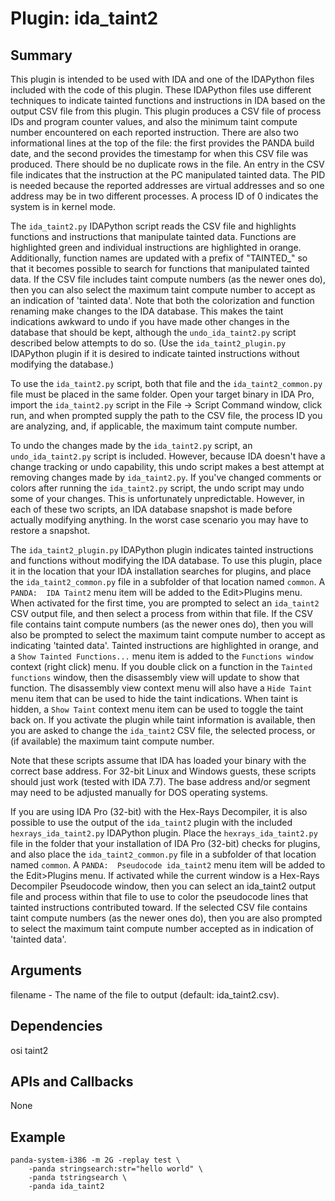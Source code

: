 Plugin: ida_taint2
===========

Summary
-------
This plugin is intended to be used with IDA and one of the IDAPython files included with the code of this plugin.  These IDAPython files use different techniques to indicate tainted functions and instructions in IDA based on the output CSV file from this plugin. This plugin produces a CSV file of process IDs and program counter values, and also the minimum taint compute number encountered on each reported instruction. There are also two informational lines at the top of the file:  the first provides the PANDA build date, and the second provides the timestamp for when this CSV file was produced. There should be no duplicate rows in the file. An entry in the CSV file indicates that the instruction at the PC manipulated tainted data. The PID is needed because the reported addresses are virtual addresses and so one address may be in two different processes. A process ID of 0 indicates the system is in kernel mode.

The `ida_taint2.py` IDAPython script reads the CSV file and highlights functions and instructions that manipulate tainted data. Functions are highlighted green and individual instructions are highlighted in orange. Additionally, function names are updated with a prefix of "TAINTED_" so that it becomes possible to search for functions that manipulated tainted data. If the CSV file includes taint compute numbers (as the newer ones do), then you can also select the maximum taint compute number to accept as an indication of 'tainted data'. Note that both the colorization and function renaming make changes to the IDA database.  This makes the taint indications awkward to undo if you have made other changes in the database that should be kept, although the `undo_ida_taint2.py` script described below attempts to do so.  (Use the `ida_taint2_plugin.py` IDAPython plugin if it is desired to indicate tainted instructions without modifying the database.)

To use the `ida_taint2.py` script, both that file and the `ida_taint2_common.py` file must be placed in the same folder.  Open your target binary in IDA Pro, import the `ida_taint2.py` script in the File -> Script Command window, click run, and when prompted supply the path to the CSV file, the process ID you are analyzing, and, if applicable, the maximum taint compute number.

To undo the changes made by the `ida_taint2.py` script, an `undo_ida_taint2.py` script is included. However, because IDA doesn't have a change tracking or undo capability, this undo script makes a best attempt at removing changes made by `ida_taint2.py`. If you've changed comments or colors after running the `ida_taint2.py` script, the undo script may undo some of your changes. This is unfortunately unpredictable. However, in each of these two scripts, an IDA database snapshot is made before actually modifying anything. In the worst case scenario you may have to restore a snapshot.

The `ida_taint2_plugin.py` IDAPython plugin indicates tainted instructions and functions without modifying the IDA database.  To use this plugin, place it in the location that your IDA installation searches for plugins, and place the `ida_taint2_common.py` file in a subfolder of that location named `common`.  A `PANDA:  IDA Taint2` menu item will be added to the Edit>Plugins menu.  When activated for the first time, you are prompted to select an `ida_taint2` CSV output file, and then select a process from within that file.  If the CSV file contains taint compute numbers (as the newer ones do), then you will also be prompted to select the maximum taint compute number to accept as indicating 'tainted data'.  Tainted instructions are highlighted in orange, and a `Show Tainted Functions...` menu item is added to the `Functions window` context (right click) menu.  If you double click on a function in the `Tainted functions` window, then the disassembly view will update to show that function.  The disassembly view context menu will also have a `Hide Taint` menu item that can be used to hide the taint indications.  When taint is hidden, a `Show Taint` context menu item can be used to toggle the taint back on.  If you activate the plugin while taint information is available, then you are asked to change the `ida_taint2` CSV file, the selected process, or (if available) the maximum taint compute number.

Note that these scripts assume that IDA has loaded your binary with the correct base address.  For 32-bit Linux and Windows guests, these scripts should just work (tested with IDA 7.7).  The base address and/or segment may need to be adjusted manually for DOS operating systems.

If you are using IDA Pro (32-bit) with the Hex-Rays Decompiler, it is also possible to use the output of the `ida_taint2` plugin with the included `hexrays_ida_taint2.py` IDAPython plugin.  Place the `hexrays_ida_taint2.py` file in the folder that your installation of IDA Pro (32-bit) checks for plugins, and also place the `ida_taint2_common.py` file in a subfolder of that location named `common`.  A `PANDA:  Pseudocode ida_taint2` menu item will be added to the Edit>Plugins menu.  If activated while the current window is a Hex-Rays Decompiler Pseudocode window, then you can select an ida_taint2 output file and process within that file to use to color the pseudocode lines that tainted instructions contributed toward.  If the selected CSV file contains taint compute numbers (as the newer ones do), then you are also prompted to select the maximum taint compute number accepted as in indication of 'tainted data'.

Arguments
---------
filename - The name of the file to output (default: ida_taint2.csv).

Dependencies
------------
osi
taint2

APIs and Callbacks
------------------
None

Example
-------
```
panda-system-i386 -m 2G -replay test \
    -panda stringsearch:str="hello world" \
    -panda tstringsearch \
    -panda ida_taint2
```
